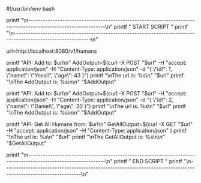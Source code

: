 
#!/usr/bin/env bash

printf  "\n--------------------------------------------------------------------------------------------------------------\n"
printf  "        START  SCRIPT  "
printf  "\n--------------------------------------------------------------------------------------------------------------\n"

url=http://localhost:8080/v1/humans

printf  "API: Add to:  $url\n"
AddOutput=$(curl -X POST "$url" -H "accept: application/json" -H "Content-Type: application/json" -d "{
\"id\": 1,
\"name\": \"Yossi\",
\"age\": 43
}")
printf  "\nThe url is: %s\n"  "$url"
printf  "\nThe AddOutput is: %s\n\n"  "$AddOutput"



printf  "API: Add to:  $url\n"
AddOutput=$(curl -X POST "$url" -H "accept: application/json" -H "Content-Type: application/json" -d "{
\"id\": 2,
\"name\": \"Daniel\",
\"age\": 30
}")
printf  "\nThe url is: %s\n"  "$url"
printf  "\nThe AddOutput is: %s\n\n"  "$AddOutput"



printf  "API: Get All Humans from:  $url\n"
GetAllOutput=$(curl -X GET "$url" -H "accept: application/json" -H "Content-Type: application/json" )
printf  "\nThe url is: %s\n"  "$url"
printf  "\nThe GetAllOutput is: %s\n\n"  "$GetAllOutput"




printf  "\n--------------------------------------------------------------------------------------------------------------\n"
printf  "          END  SCRIPT  "
printf  "\n--------------------------------------------------------------------------------------------------------------\n"
